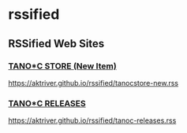 # rssified

## RSSified Web Sites

### [TANO\*C STORE (New Item)](https://www.tanocstore.net/)

https://aktriver.github.io/rssified/tanocstore-new.rss

### [TANO\*C RELEASES](http://www.tano-c.net/release/)

https://aktriver.github.io/rssified/tanoc-releases.rss
